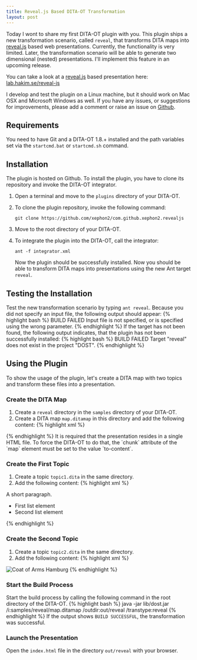 ```yaml
---
title: Reveal.js Based DITA-OT Transformation
layout: post
---
```


Today I wont to share my first DITA-OT plugin with you. This plugin ships a new transformation scenario, called `reveal`, that transforms DITA maps into [reveal.js](http://lab.hakim.se/reveal-js) based web presentations. Currently, the functionality is very limited. Later, the transformation scenario will be able to generate two dimensional (nested) presentations. I'll implement this feature in an upcoming release.

You can take a look at a [reveal.js](http://lab.hakim.se/reveal-js) based presentation here: [lab.hakim.se/reveal-js](http://lab.hakim.se/reveal-js/)

I develop and test the plugin on a Linux machine, but it should work on Mac OSX and Microsoft Windows as well. If you have any issues, or suggestions for improvements, please add a comment or raise an issue on [Github](https://github.com/xephon2/com.github.xephon2.revealjs).

## Requirements
You need to have Git and a DITA-OT 1.8.+ installed and the path variables set via the `startcmd.bat` or `startcmd.sh` command.

## Installation
The plugin is hosted on Github. To install the plugin, you have to clone its repository and invoke the DITA-OT integrator.

1. Open a terminal and move to the `plugins` directory of your DITA-OT.
2. To clone the plugin repository, invoke the following command:

   ```
   git clone https://github.com/xephon2/com.github.xephon2.revealjs
   ```
3. Move to the root directory of your DITA-OT.
4. To integrate the plugin into the DITA-OT, call the integrator:

   ```
   ant -f integrator.xml
   ```
   
   Now the plugin should be successfully installed. Now you should be able to transform DITA maps into presentations using the new Ant target `reveal`.

## Testing the Installation
Test the new transformation scenario by typing `ant reveal`.
Because you did not specify an input file, the following output should appear:
{% highlight bash %}
BUILD FAILED
Input file is not specified, or is specified using the wrong parameter.
{% endhighlight %}
If the target has not been found, the following output indicates, that the plugin has not been successfully installed:
{% highlight bash %}
BUILD FAILED
Target "reveal" does not exist in the project "DOST".
{% endhighlight %}

## Using the Plugin
To show the usage of the plugin, let's create a DITA map with two topics and transform these files into a presentation.

### Create the DITA Map
1. Create a `reveal` directory in the `samples` directory of your DITA-OT.
2. Create a DITA map `map.ditamap` in this directory and add the following content:
{% highlight xml %}
<?xml version="1.0" encoding="UTF-8"?>
<!DOCTYPE map PUBLIC "-//OASIS//DTD DITA Map//EN" "map.dtd">
<map chunk="to-content">
  <topicref href="topic1.dita"/>
  <topicref href="topic2.dita"/>
</map>
   {% endhighlight %}
   It is required that the presentation resides in a single HTML file. To force the DITA-OT to do that, the `chunk` attribute of the `map` element must be set to the value `to-content`.

### Create the First Topic
1. Create a topic `topic1.dita` in the same directory.
2. Add the following content:
{% highlight xml %}
<?xml version="1.0" encoding="UTF-8"?>
<!DOCTYPE topic PUBLIC "-//OASIS//DTD DITA Topic//EN" "topic.dtd">
<topic id="topic-1">
  <title>Title of First Topic</title>
  <body>
    <p>A short paragraph.</p>
    <ul>
      <li>First list element</li>
      <li>Second list element</li>
    </ul>
  </body>
</topic>
{% endhighlight %}

### Create the Second Topic
1. Create a topic `topic2.dita` in the same directory.
2. Add the following content:
{% highlight xml %}
<?xml version="1.0" encoding="UTF-8"?>
<!DOCTYPE topic PUBLIC "-//OASIS//DTD DITA Topic//EN" "topic.dtd">
<topic id="topic-2">
  <title>Title of Second Topic</title>
  <body>
    <image href="http://upload.wikimedia.org/wikipedia/commons/thumb/d/d0/Coat_of_arms_of_Hamburg.svg/343px-Coat_of_arms_of_Hamburg.svg.png" id="image_flx_4rl_mp" alt="Coat of Arms Hamburg"/>
  </body>
</topic>
{% endhighlight %}

### Start the Build Process
Start the build process by calling the following command in the root directory of the DITA-OT.
{% highlight bash %}
java -jar lib/dost.jar /i:samples/reveal/map.ditamap /outdir:out/reveal /transtype:reveal
{% endhighlight %}
If the output shows `BUILD SUCCESSFUL`, the transformation was successful.

### Launch the Presentation
Open the `index.html` file in the directory `out/reveal` with your browser.
